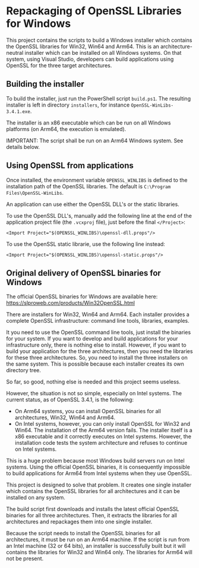 # Repackaging of OpenSSL Libraries for Windows

This project contains the scripts to build a Windows installer which contains
the OpenSSL libraries for Win32, Win64 and Arm64. This is an architecture-
neutral installer which can be installed on all Windows systems. On that
system, using Visual Studio, developers can build applications using OpenSSL
for the three target architectures.

## Building the installer

To build the installer, just run the PowerShell script `build.ps1`. The resulting
installer is left in directory `installers`, for instance `OpenSSL-WinLibs-3.4.1.exe`.

The installer is an x86 executable which can be run on all Windows platforms
(on Arm64, the execution is emulated).

IMPORTANT: The script shall be run on an Arm64 Windows system. See details below.

## Using OpenSSL from applications

Once installed, the environment variable `OPENSSL_WINLIBS` is defined to the installation
path of the OpenSSL libraries. The default is `C:\Program Files\OpenSSL-WinLibs`.

An application can use either the OpenSSL DLL's or the static libraries.

To use the OpenSSL DLL's, manually add the following line at the end of the
application project file (the `.vcxproj` file), just before the final `</Project>`:
~~~
<Import Project="$(OPENSSL_WINLIBS)\openssl-dll.props"/>
~~~

To use the OpenSSL static librarie, use the following line instead:
~~~
<Import Project="$(OPENSSL_WINLIBS)\openssl-static.props"/>
~~~

## Original delivery of OpenSSL binaries for Windows

The official OpenSSL binaries for Windows are available here:
https://slproweb.com/products/Win32OpenSSL.html

There are installers for Win32, Win64 and Arm64. Each installer provides a complete
OpenSSL infrastructure: command line tools, libraries, examples.

It you need to use the OpenSSL command line tools, just install the binaries for your
system. If you want to develop and build applications for your infrastructure only,
there is nothing else to install. However, if you want to build your application for
the three architectures, then you need the libraries for these three architectures.
So, you need to install the three installers on the same system. This is possible
because each installer creates its own directory tree.

So far, so good, nothing else is needed and this project seems useless.

However, the situation is not so simple, especially on Intel systems. The current
status, as of OpenSSL 3.4.1, is the following:

- On Arm64 systems, you can install OpenSSL binaries for all architectures, Win32,
  Win64 and Arm64.
- On Intel systems, however, you can only install OpenSSL for Win32 and Win64. The
  installation of the Arm64 version fails. The installer itself is a x86 executable
  and it correctly executes on Intel systems. However, the installation code tests
  the system architecture and refuses to continue on Intel systems.
  
This is a huge problem because most Windows build servers run on Intel systems.
Using the official OpenSSL binaries, it is consequently impossible to build
applications for Arm64 from Intel systems when they use OpenSSL.

This project is designed to solve that problem. It creates one single installer
which contains the OpenSSL libraries for all architectures and it can be installed
on any system.

The build script first downloads and installs the latest official OpenSSL binaries
for all three architectures. Then, it extracts the libraries for all architectures
and repackages them into one single installer.

Because the script needs to install the OpenSSL binaries for all architectures,
it must be run on an Arm64 machine. If the script is run from an Intel machine
(32 or 64 bits), an installer is successfully built but it will contains the
libraries for Win32 and Win64 only. The libraries for Arm64 will not be present.
